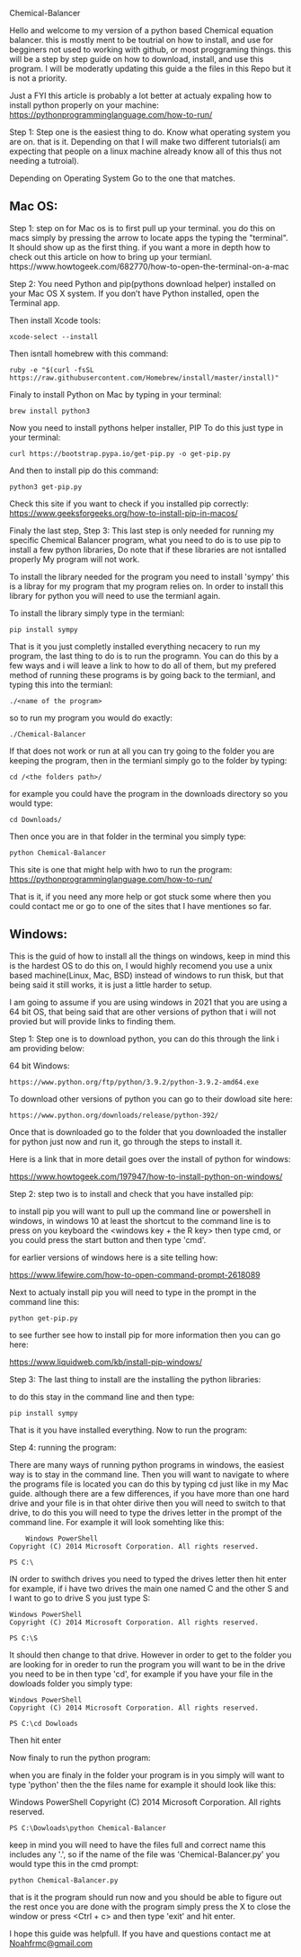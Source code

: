 Chemical-Balancer

Hello and welcome to my version of a python based Chemical equation balancer. this is mostly ment to be toutrial on how to install, and use for begginers not used to working with github, or most proggraming things. this will be a step by step guide on how to download, install, and use this program.
I will be moderatly updating this guide a the files in this Repo but it is not a priority.

Just a FYI this article is probably a lot better at actualy expaling how to install python properly on your machine:
  https://pythonprogramminglanguage.com/how-to-run/


Step 1:
  Step one is the easiest thing to do. Know what operating system you are on. that is it. Depending on that I will make two different tutorials(i am expecting that people on a linux machine already know all of this thus not needing a tutroial).
  
  

  Depending on Operating System Go to the one that matches.
  
<section>
 <h1>Mac OS:</h1>
 <p>Step 1:
      	step on for Mac os is to first pull up your terminal. you do this on macs simply by pressing the arrow to locate apps the typing the "terminal". It should show up as the first thing. if you want a more in depth how to check out this article on how to bring up your termianl.
        https://www.howtogeek.com/682770/how-to-open-the-terminal-on-a-mac</p>

 
 
<p>Step 2: 
      You need Python and pip(pythons download helper) installed on your Mac OS X system. 
			If you don’t have Python installed, open the Terminal app. 
			
Then install Xcode tools:

	xcode-select --install

Then isntall homebrew with this command:

	ruby -e "$(curl -fsSL https://raw.githubusercontent.com/Homebrew/install/master/install)"

Finaly to install Python on Mac by typing in your terminal:

	brew install python3

Now you need to install pythons helper installer, PIP To do this just type in your terminal:

	curl https://bootstrap.pypa.io/get-pip.py -o get-pip.py

And then to install pip do this command:
	
	python3 get-pip.py

Check this site if you want to check if you installed pip correctly:
https://www.geeksforgeeks.org/how-to-install-pip-in-macos/
</p>

<p>Finaly the last step, Step 3:
			This last step is only needed for running my specific Chemical Balancer program, what you need to do is to use pip to install a few python libraries, Do note that if these libraries are not isntalled properly My program will not work.
			
To install the library needed for the program you need to install 'sympy' this is a libray for my program that my program relies on. In order to install this library for python you will need to use the termianl again.

To install the library simply type in the termianl:

	pip install sympy
	
That is it you just completly installed everything necacery to run my program, the last thing to do is to run the programn. You can do this by a few ways and i will leave a link to how to do all of them, but my prefered method of running these programs is by going back to the termianl, and typing this into the termianl:
	
	./<name of the program>
	
so to run my program you would do exactly:
	
	./Chemical-Balancer

If that does not work or run at all you can try going to the folder you are keeping the program, then in the termianl simply go to the folder by typing:
	
	cd /<the folders path>/
	
for example you could have the program in the downloads directory so you would type:

	cd Downloads/

Then once you are in that folder in the terminal you simply type:

	python Chemical-Balancer
	
This site is one that might help with hwo to run the program:
https://pythonprogramminglanguage.com/how-to-run/

That is it, if you need any more help or got stuck some where then you could contact me or go to one of the sites that I have mentiones so far.

 </section>
 <section>
<h1>Windows:</h1>
<p>This is the guid of how to install all the things on windows, keep in mind this is the hardest OS to do this on, I would highly recomend you use a unix based machine(Linux, Mac, BSD) instead of windows to run thisk, but that being said it still works, it is just a little harder to setup.

I am going to assume if you are using windows in 2021 that you are using a 64 bit OS, that being said that are other versions of python that i will not provied but will provide links to finding them. 

Step 1:
	Step one is to download python, you can do this through the link i am providing below:
	
64 bit Windows:

	https://www.python.org/ftp/python/3.9.2/python-3.9.2-amd64.exe
	
To download other versions of python you can go to their dowload site here:

	https://www.python.org/downloads/release/python-392/
	
Once that is downloaded go to the folder that you downloaded the installer for python just now and run it, go through the steps to install it. 

Here is a link that in more detail goes over the install of python for windows:

https://www.howtogeek.com/197947/how-to-install-python-on-windows/

Step 2:
	step two is to install and check that you have installed pip:
	
to install pip you will want to pull up the command line or powershell in windows, in windows 10 at least the shortcut to the command line is to press on you keyboard the <windows key + the R key> then type cmd, or you could press the start button and then type 'cmd'.

for earlier versions of windows here is a site telling how:

https://www.lifewire.com/how-to-open-command-prompt-2618089

Next to actualy install pip you will need to type in the prompt in the command line this:

	python get-pip.py
	
to see further see how to install pip for more information then you can go here:

https://www.liquidweb.com/kb/install-pip-windows/

Step 3:
	The last thing to install are the installing the python libraries:
	
to do this stay in the command line and then type:

	pip install sympy
	
That is it you have installed everything. Now to run the program:

Step 4:
	running the program:
	
There are many ways of running python programs in windows, the easiest way is to stay in the command line. Then you will want to navigate to where the programs file is located you can do this by typing cd just like in my Mac guide. although there are a few differences, if you have more than one hard drive and your file is in that ohter dirive then you will need to switch to that drive, to do this you will need to type the drives letter in the prompt of the command line. For example it will look somehting like this:

		Windows PowerShell
	Copyright (C) 2014 Microsoft Corporation. All rights reserved.
	
	PS C:\
	

IN order to swithch drives you need to typed the drives letter then hit enter for example, if i have two drives the main one named C and the other S and I want to go to drive S you just type S:

	Windows PowerShell
	Copyright (C) 2014 Microsoft Corporation. All rights reserved.
	
	PS C:\S
	
It should then change to that drive. However in order to get to the folder you are looking for in oreder to run the program you will want to be in the drive you need to be in then type 'cd', for example if you have your file in the dowloads folder you simply type:

	Windows PowerShell
	Copyright (C) 2014 Microsoft Corporation. All rights reserved.
	
	PS C:\cd Dowloads 
	
Then hit enter

Now finaly to run the python program:
	
when you are finaly in the folder your program is in you simply will want to type 'python' then the the files name for example it should look like this:

Windows PowerShell
	Copyright (C) 2014 Microsoft Corporation. All rights reserved.
	
	PS C:\Dowloads\python Chemical-Balancer
	
keep in mind you will need to have the files full and correct name this includes any '.', so if the name of the file was 'Chemical-Balancer.py' you would type this in the cmd prompt:

	python Chemical-Balancer.py
	
that is it the program should run now and you should be able to figure out the rest once you are done with the program simply press the X to close the window or press <Ctrl + c> and then type 'exit' and hit enter.

I hope this guide was helpfull. If you have and questions contact me at Noahfrmc@gmail.com
</p>
</section>
